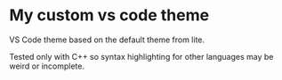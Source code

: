 # My custom vs code theme
VS Code theme based on the default theme from lite.

Tested only with C++ so syntax highlighting for other languages may be weird or incomplete.
